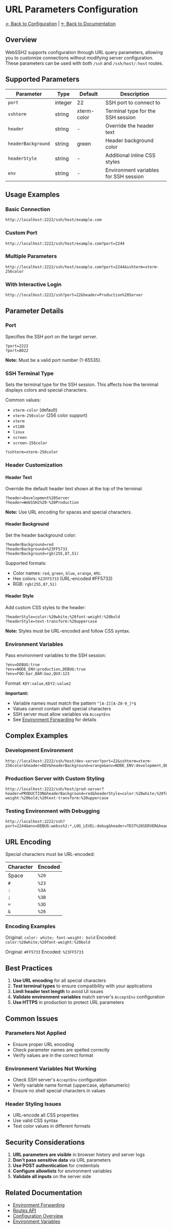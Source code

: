 # URL Parameters Configuration

[← Back to Configuration](../configuration/) | [← Back to Documentation](../)

## Overview

WebSSH2 supports configuration through URL query parameters, allowing you to customize connections without modifying server configuration. These parameters can be used with both `/ssh` and `/ssh/host/:host` routes.

## Supported Parameters

| Parameter | Type | Default | Description |
|-----------|------|---------|-------------|
| `port` | integer | 22 | SSH port to connect to |
| `sshterm` | string | xterm-color | Terminal type for the SSH session |
| `header` | string | - | Override the header text |
| `headerBackground` | string | green | Header background color |
| `headerStyle` | string | - | Additional inline CSS styles |
| `env` | string | - | Environment variables for SSH session |

## Usage Examples

### Basic Connection

```
http://localhost:2222/ssh/host/example.com
```

### Custom Port

```
http://localhost:2222/ssh/host/example.com?port=2244
```

### Multiple Parameters

```
http://localhost:2222/ssh/host/example.com?port=2244&sshterm=xterm-256color
```

### With Interactive Login

```
http://localhost:2222/ssh?port=22&header=Production%20Server
```

## Parameter Details

### Port

Specifies the SSH port on the target server.

```
?port=2222
?port=8022
```

**Note:** Must be a valid port number (1-65535).

### SSH Terminal Type

Sets the terminal type for the SSH session. This affects how the terminal displays colors and special characters.

Common values:
- `xterm-color` (default)
- `xterm-256color` (256 color support)
- `xterm`
- `vt100`
- `linux`
- `screen`
- `screen-256color`

```
?sshterm=xterm-256color
```

### Header Customization

#### Header Text

Override the default header text shown at the top of the terminal:

```
?header=Development%20Server
?header=WebSSH2%20-%20Production
```

**Note:** Use URL encoding for spaces and special characters.

#### Header Background

Set the header background color:

```
?headerBackground=red
?headerBackground=%23FF5733
?headerBackground=rgb(255,87,51)
```

Supported formats:
- Color names: `red`, `green`, `blue`, `orange`, etc.
- Hex colors: `%23FF5733` (URL-encoded #FF5733)
- RGB: `rgb(255,87,51)`

#### Header Style

Add custom CSS styles to the header:

```
?headerStyle=color:%20white;%20font-weight:%20bold
?headerStyle=text-transform:%20uppercase
```

**Note:** Styles must be URL-encoded and follow CSS syntax.

### Environment Variables

Pass environment variables to the SSH session:

```
?env=DEBUG:true
?env=NODE_ENV:production,DEBUG:true
?env=FOO:bar,BAR:baz,QUX:123
```

Format: `KEY:value,KEY2:value2`

**Important:**
- Variable names must match the pattern `^[A-Z][A-Z0-9_]*$`
- Values cannot contain shell special characters
- SSH server must allow variables via `AcceptEnv`
- See [Environment Forwarding](../features/ENVIRONMENT-FORWARDING.md) for details

## Complex Examples

### Development Environment

```
http://localhost:2222/ssh/host/dev-server?port=22&sshterm=xterm-256color&header=DEV&headerBackground=orange&env=NODE_ENV:development,DEBUG:*
```

### Production Server with Custom Styling

```
http://localhost:2222/ssh/host/prod-server?header=PRODUCTION&headerBackground=red&headerStyle=color:%20white;%20font-weight:%20bold;%20text-transform:%20uppercase
```

### Testing Environment with Debugging

```
http://localhost:2222/ssh?port=2244&env=DEBUG:webssh2:*,LOG_LEVEL:debug&header=TEST%20SERVER&headerBackground=%23FFA500
```

## URL Encoding

Special characters must be URL-encoded:

| Character | Encoded |
|-----------|---------|
| Space | `%20` |
| `#` | `%23` |
| `:` | `%3A` |
| `;` | `%3B` |
| `=` | `%3D` |
| `&` | `%26` |

### Encoding Examples

Original: `color: white; font-weight: bold`
Encoded: `color:%20white;%20font-weight:%20bold`

Original: `#FF5733`
Encoded: `%23FF5733`

## Best Practices

1. **Use URL encoding** for all special characters
2. **Test terminal types** to ensure compatibility with your applications
3. **Limit header text length** to avoid UI issues
4. **Validate environment variables** match server's `AcceptEnv` configuration
5. **Use HTTPS** in production to protect URL parameters

## Common Issues

### Parameters Not Applied

- Ensure proper URL encoding
- Check parameter names are spelled correctly
- Verify values are in the correct format

### Environment Variables Not Working

- Check SSH server's `AcceptEnv` configuration
- Verify variable name format (uppercase, alphanumeric)
- Ensure no shell special characters in values

### Header Styling Issues

- URL-encode all CSS properties
- Use valid CSS syntax
- Test color values in different formats

## Security Considerations

1. **URL parameters are visible** in browser history and server logs
2. **Don't pass sensitive data** via URL parameters
3. **Use POST authentication** for credentials
4. **Configure allowlists** for environment variables
5. **Validate all inputs** on the server side

## Related Documentation

- [Environment Forwarding](../features/ENVIRONMENT-FORWARDING.md)
- [Routes API](../api/ROUTES.md)
- [Configuration Overview](./OVERVIEW.md)
- [Environment Variables](./ENVIRONMENT-VARIABLES.md)